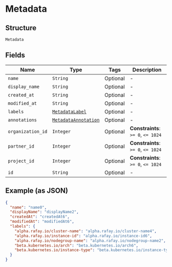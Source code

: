 
# Metadata

## Structure

`Metadata`

## Fields

| Name | Type | Tags | Description |
|  --- | --- | --- | --- |
| `name` | `String` | Optional | - |
| `display_name` | `String` | Optional | - |
| `created_at` | `String` | Optional | - |
| `modified_at` | `String` | Optional | - |
| `labels` | [`MetadataLabel`](../../doc/models/metadata-label.md) | Optional | - |
| `annotations` | [`MetadataAnnotation`](../../doc/models/metadata-annotation.md) | Optional | - |
| `organization_id` | `Integer` | Optional | **Constraints**: `>= 0`, `<= 1024` |
| `partner_id` | `Integer` | Optional | **Constraints**: `>= 0`, `<= 1024` |
| `project_id` | `Integer` | Optional | **Constraints**: `>= 0`, `<= 1024` |
| `id` | `String` | Optional | - |

## Example (as JSON)

```json
{
  "name": "name0",
  "displayName": "displayName2",
  "createdAt": "createdAt6",
  "modifiedAt": "modifiedAt6",
  "labels": {
    "alpha.rafay.io/cluster-name": "alpha.rafay.io/cluster-name4",
    "alpha.rafay.io/instance-id": "alpha.rafay.io/instance-id6",
    "alpha.rafay.io/nodegroup-name": "alpha.rafay.io/nodegroup-name2",
    "beta.kubernetes.io/arch": "beta.kubernetes.io/arch6",
    "beta.kubernetes.io/instance-type": "beta.kubernetes.io/instance-type6"
  }
}
```

